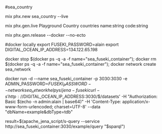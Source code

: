 #sea_country

mix phx.new sea_country --live

mix phx.gen.live Playground Country countries name:string code:string

 mix phx.gen.release --docker --no-ecto


#docker locally
export FUSEKI_PASSWORD=alain
export DIGITAL_OCEAN_IP_ADDRESS=134.122.65.198

docker stop $(docker ps -q -a -f name="sea_fuseki_container");
docker rm $(docker ps -q -a -f name="sea_fuseki_container");
docker network create sea_network

docker run -d --name sea_fuseki_container -p 3030:3030 -e ADMIN_PASSWORD=$FUSEKI_PASSWORD --network sea_network helpys/jena-fuseki
curl -s 'http://$DIGITAL_OCEAN_IP_ADDRESS:3030/$/datasets' -H "Authorization: Basic $(echo -n admin:alain | base64)" -H 'Content-Type: application/x-www-form-urlencoded; charset=UTF-8' --data "dbName=example&dbType=tdb"

result=$(apache_jena_script/s-query --service http://sea_fuseki_container:3030/example/query "$sparql")
